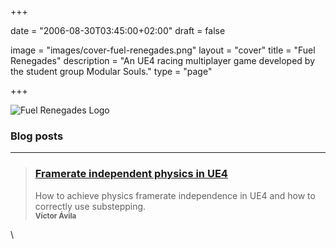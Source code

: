 +++

date = "2006-08-30T03:45:00+02:00"
draft = false

image = "images/cover-fuel-renegades.png"
layout = "cover"
title = "Fuel Renegades"
description = "An UE4 racing multiplayer game developed by the student group Modular Souls."
type = "page"

+++

![Fuel Renegades Logo](/images/fuelrenegades.jpg)

### Blog posts
---


>### [Framerate independent physics in UE4][1]
>How to achieve physics framerate independence in UE4 and how to correctly use substepping.
>	<br><small><b>Víctor Ávila</b></small>

[1]: /post/coming-soon/
[//]: # ([1]: /post/framerate-independent-physics-in-ue4/)
\

